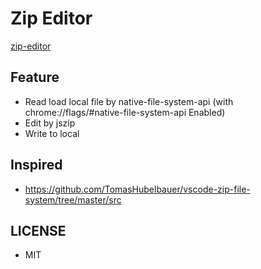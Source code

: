 # Zip Editor

[zip-editor](https://mizchi-zip-editor.netlify.app/)

## Feature

- Read load local file by native-file-system-api (with chrome://flags/#native-file-system-api Enabled)
- Edit by jszip
- Write to local

## Inspired

- https://github.com/TomasHubelbauer/vscode-zip-file-system/tree/master/src

## LICENSE

- MIT
